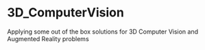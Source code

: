 # 3D_ComputerVision
Applying some out of the box solutions for 3D Computer Vision and Augmented Reality problems
